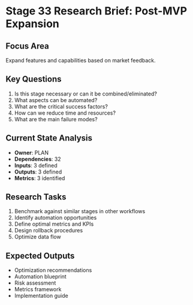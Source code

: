 # Stage 33 Research Brief: Post-MVP Expansion

## Focus Area
Expand features and capabilities based on market feedback.

## Key Questions
1. Is this stage necessary or can it be combined/eliminated?
2. What aspects can be automated?
3. What are the critical success factors?
4. How can we reduce time and resources?
5. What are the main failure modes?

## Current State Analysis
- **Owner**: PLAN
- **Dependencies**: 32
- **Inputs**: 3 defined
- **Outputs**: 3 defined
- **Metrics**: 3 identified

## Research Tasks
1. Benchmark against similar stages in other workflows
2. Identify automation opportunities
3. Define optimal metrics and KPIs
4. Design rollback procedures
5. Optimize data flow

## Expected Outputs
- Optimization recommendations
- Automation blueprint
- Risk assessment
- Metrics framework
- Implementation guide
